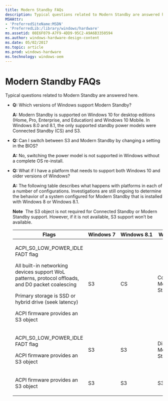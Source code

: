 ```yaml
---
title: Modern Standby FAQs
description: Typical questions related to Modern Standby are answered here.
MSHAttr:
- 'PreferredSiteName:MSDN'
- 'PreferredLib:/library/windows/hardware'
ms.assetid: 08E6F079-A7F9-4DD9-95C2-A9A6B3350594
ms.author: windows-hardware-design-content
ms.date: 05/02/2017
ms.topic: article
ms.prod: windows-hardware
ms.technology: windows-oem
---
```


# Modern Standby FAQs


Typical questions related to Modern Standby are answered here.

-   **Q:** Which versions of Windows support Modern Standby?

    **A:** Modern Standby is supported on Windows 10 for desktop editions (Home, Pro, Enterprise, and Education) and Windows 10 Mobile. In Windows 8.0 and 8.1, the only supported standby power models were Connected Standby (CS) and S3.

-   **Q:** Can I switch between S3 and Modern Standby by changing a setting in the BIOS? 

    **A:** No, switching the power model is not supported in Windows without a complete OS re-install.

-   **Q:** What if I have a platform that needs to support both Windows 10 and older versions of Windows?

    **A:** The following table describes what happens with platforms in each of a number of configurations. Investigations are still ongoing to determine the behavior of a system configured for Modern Standby that is installed with Windows 8 or Windows 8.1.

    **Note**  The S3 object is not required for Connected Standby or Modern Standby support. However, if it is not available, S3 support won’t be available.

    <table>
    <colgroup>
    <col width="25%" />
    <col width="25%" />
    <col width="25%" />
    <col width="25%" />
    </colgroup>
    <thead>
    <tr class="header">
    <th>Flags</th>
    <th>Windows 7</th>
    <th>Windows 8.1</th>
    <th>Windows 10</th>
    </tr>
    </thead>
    <tbody>
    <tr class="odd">
    <td><p>ACPI_S0_LOW_POWER_IDLE FADT flag</p>
    <p>All built-in networking devices support WoL patterns, protocol offloads, and D0 packet coalescing</p>
    <p>Primary storage is SSD or hybrid drive (seek latency)</p>
    <p>ACPI firmware provides an S3 object</p></td>
    <td><p>S3</p></td>
    <td><p>CS</p></td>
    <td><p>Connected Modern Standby</p></td>
    </tr>
    <tr class="even">
    <td><p>ACPI_S0_LOW_POWER_IDLE FADT flag</p>
    <p>ACPI firmware provides an S3 object</p></td>
    <td><p>S3</p></td>
    <td><p>S3</p></td>
    <td><p>Disconnected Modern Standby</p></td>
    </tr>
    <tr class="odd">
    <td><p>ACPI firmware provides an S3 object</p></td>
    <td><p>S3</p></td>
    <td><p>S3</p></td>
    <td><p>S3</p></td>
    </tr>
    </tbody>
    </table>

     

 

 






